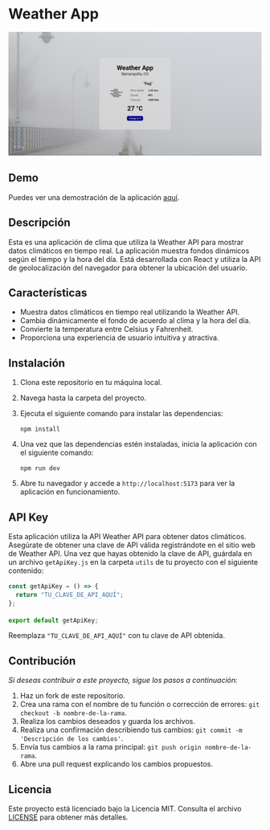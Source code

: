 # Weather App

![Texto alternativo](./public/Captura-Pantalla-App.png)

## Demo

Puedes ver una demostración de la aplicación [aquí](enlace-a-la-demo).

## Descripción

Esta es una aplicación de clima que utiliza la Weather API para mostrar datos climáticos en tiempo real. La aplicación muestra fondos dinámicos según el tiempo y la hora del día. Está desarrollada con React y utiliza la API de geolocalización del navegador para obtener la ubicación del usuario.

## Características

- Muestra datos climáticos en tiempo real utilizando la Weather API.
- Cambia dinámicamente el fondo de acuerdo al clima y la hora del día.
- Convierte la temperatura entre Celsius y Fahrenheit.
- Proporciona una experiencia de usuario intuitiva y atractiva.


## Instalación

1. Clona este repositorio en tu máquina local.
2. Navega hasta la carpeta del proyecto.
3. Ejecuta el siguiente comando para instalar las dependencias:

   ```
   npm install
   ```

4. Una vez que las dependencias estén instaladas, inicia la aplicación con el siguiente comando:

   ```
   npm run dev
   ```

5. Abre tu navegador y accede a `http://localhost:5173` para ver la aplicación en funcionamiento.


## API Key

Esta aplicación utiliza la API Weather API para obtener datos climáticos. Asegúrate de obtener una clave de API válida registrándote en el sitio web de Weather API. Una vez que hayas obtenido la clave de API, guárdala en un archivo `getApiKey.js` en la carpeta `utils` de tu proyecto con el siguiente contenido:

```javascript
const getApiKey = () => {
  return "TU_CLAVE_DE_API_AQUÍ";
};

export default getApiKey;
```

Reemplaza `"TU_CLAVE_DE_API_AQUÍ"` con tu clave de API obtenida.

## Contribución

_Si deseas contribuir a este proyecto, sigue los pasos a continuación:_

1. Haz un fork de este repositorio.
2. Crea una rama con el nombre de tu función o corrección de errores: `git checkout -b nombre-de-la-rama`.
3. Realiza los cambios deseados y guarda los archivos.
4. Realiza una confirmación describiendo tus cambios: `git commit -m 'Descripción de los cambios'`.
5. Envía tus cambios a la rama principal: `git push origin nombre-de-la-rama`.
6. Abre una pull request explicando los cambios propuestos.

## Licencia

Este proyecto está licenciado bajo la Licencia MIT. Consulta el archivo [LICENSE](LICENSE) para obtener más detalles.

